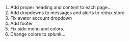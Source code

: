 1.  Add proper heading and content to each page...
2.  Add dropdowns to messages and alerts to redux store
3.  Fix avator account dropdown
4.  Add footer
5.  Fix side menu and colors.
6.  Change colors to splunk...
